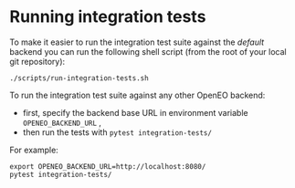 
# Running integration tests

To make it easier to run the integration test suite against the _default_ backend you can run the following shell script (from the root of your local git repository):

    ./scripts/run-integration-tests.sh

To run the integration test suite against any other OpenEO backend:

- first, specify the backend base URL in environment variable `OPENEO_BACKEND_URL` ,
- then run the tests with `pytest integration-tests/`

For example:

    export OPENEO_BACKEND_URL=http://localhost:8080/
    pytest integration-tests/
